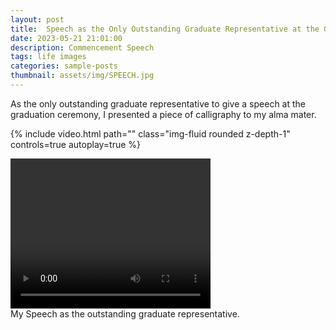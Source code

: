 ```yaml
---
layout: post
title:  Speech as the Only Outstanding Graduate Representative at the Graduation Ceremony
date: 2023-05-21 21:01:00
description: Commencement Speech
tags: life images
categories: sample-posts
thumbnail: assets/img/SPEECH.jpg
---
```

As the only outstanding graduate representative to give a speech at the graduation ceremony, I presented a piece of calligraphy to my alma mater.

{% include video.html path="" class="img-fluid rounded z-depth-1" controls=true autoplay=true %}

<video width="320" height="240" controls>
  <object data="assets/img/speech.MP4" width="640" height="480">
    <embed src="assets/img/speech.MP4" width="640" height="480">
  </object> 
</video>

<div class="caption">
    My Speech as the outstanding graduate representative.
</div>

